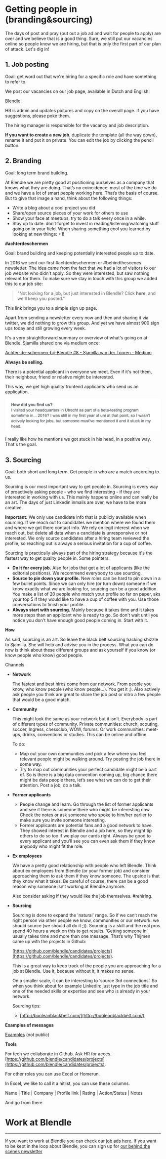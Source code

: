 # Getting people in (branding&sourcing)

The days of post and pray (put out a job ad and wait for people to apply) are over and we believe that is a good thing. Sure, we still put our vacancies online so people know we are hiring, but that is only the first part of our plan of attack. Let's dig in!

## 1. Job posting

Goal: get word out that we're hiring for a specific role and have something to refer to.

We post our vacancies on our job page, available in Dutch and English:

[Blendle](https://blendle.homerun.co/)

HR is admin and updates pictures and copy on the overall page. If you have suggestions, please poke them. 

The hiring manager is responsible for the vacancy and job description.

**If you want to create a new job**, duplicate the template (all the way down), rename it and put it on private. You can edit the job by clicking the pencil button.

## 2. Branding

Goal: long term brand building.

At Blendle we are pretty good at positioning ourselves as a company that knows what they are doing. That’s no coincidence: most of the time we do and we have a lot of smart people working here. That’s the basis of course. But to give that image a hand, think about the following things:

- Write a blog about a cool project you did
- Share/open source pieces of your work for others to use
- Show your face at meetups, try to do a talk every once in a while.
- Stay up to date: don’t forget to invest in reading/listening/watching stuff going on in your field. When sharing something cool you learned by looking at new things: +1!

**#achterdeschermen**

Goal: brand building and keeping potentially interested people up to date.

In 2016 we sent our first #achterdeschermen or #behindthescenes newsletter. The idea came from the fact that we had a lot of visitors to our job website who didn't apply. So they were interested, but saw nothing relevant for them. To make sure we stay in touch with this group we added this to our job site:

> "Not looking for a job, but just interested in Blendle? Click **here**, and we'll keep you posted."
> 

This link brings you to a simple sign up page. 

Apart from sending a newsletter every now and then and sharing it via twitter, we did nothing to grow this group. And yet we have almost 900 sign ups today and still growing every week. 

It's a very straightforward summary or overview of what's going on at Blendle. Sjamilla shared one via medium once: 

[Achter-de-schermen-bij-Blendle #8 - Sjamilla van der Tooren - Medium](https://medium.com/@sjamillavdtooren/achter-de-schermen-bij-blendle-8-2cb3cc134d50)

**Always be selling.** 

There is a potential applicant in everyone we meet. Even if it's not them, their neighbour, friend or relative might be interested. 

This way, we get high quality frontend applicants who send us an application.

![Getting%20people%20in%20(branding&sourcing)%20cb69632333c34d67b44ce73a047eb503/Schermafbeelding2018-07-09om06.43.15.png](Getting%20people%20in%20(branding&sourcing)%20cb69632333c34d67b44ce73a047eb503/Schermafbeelding2018-07-09om06.43.15.png)

I really like how he mentions we got stuck in his head, in a positive way. That's the goal.

## 3. Sourcing

Goal: both short and long term. Get people in who are a match according to us. 

Sourcing is our most important way to get people in. Sourcing is every way of proactively asking people - who we find interesting - if they are interested in working with us. This mainly happens online and can really be an art. The days of just Linkedin inmails are over, we have to be more creative.

**Important:** We only use candidate info that is publicly available when sourcing. If we reach out to candidates we mention where we found them and where we got there contact info. We rely on legit interest when we reach out, but delete all data when a candidate is unresponsive or not interested. We only source candidates after a hiring team reviewed the profile, so reaching out is always a serious invitation for a cup of coffee.

Sourcing is practically always part of the hiring strategy because it's the fastest way to get quality people in. Some pointers:

- **Do it for every job.** Also for jobs that get a lot of applicants (like the editorial positions). We recommend everybody to use sourcing.
- **Source to pin down your profile.** New roles can be hard to pin down in a few bullet points. Since we can only hire (or turn down) someone if we know exactly what we are looking for, sourcing can be a good addition. You make a list of 20 people who match your profile so far on paper, aks your top 5 if they would like to have a cup of coffee with you. Use those conversations to finish your profile.
- **Always start with sourcing.** Mainly because it takes time and it takes more steps than an applicant who is ready to go. So don't wait until you notice you don't have enough good people coming in. Start with it.

**How**

As said, sourcing is an art. So leave the black belt sourcing hacking shizzle to Sjamilla. She will help and advise you in the process. What you can do now is think about these different groups and ask yourself if you know (or know people who know) good people.

Channels

- **Network**
    
    The fastest and best hires come from our network. From people you know, who know people (who know people…). You get it ;). Also actively ask people you think are great to share the job post or intro a few people that would be a good match.
    
- **Community**
    
    This might look the same as your network but it isn’t. Everybody is part of different types of community. Private communities: church, scouting, soccer, Ingress, chessclub, WOW, forums. Or work communities: meet-ups, drinks, conventions or studies. This can be online and offline.
    
    To do:
    
    - Map out your own communities and pick a few where you feel relevant people might be walking around. Try posting the job there in some way.
    - Try to map out communities your perfect candidate might be a part of. So is there is a big data convention coming up, big chance there might be data people there, let’s see what we can do to get their attention. Post a job, do a talk.
- **Former applicants**
    - People change and learn. Go through the list of former applicants and see if there is someone there who might be interesting now. Check the notes or ask someone who spoke to him/her earlier to make sure you invite someone interesting.
    - Former applicants are potential fans and a good network to have. They showed interest in Blendle and a job here, so they might tip others to do so too if we play our cards right. Always be good to every applicant and you’ll see you can even ask them if they know anybody who might fit the role.
- **Ex employees**
    
    We have a pretty good relationship with people who left Blendle. Think about ex employees from Blendle (or your former job) and consider approaching them to ask them if they know someone. The upside is that they know what it takes. Be careful of course, there can be a good reason why someone isn’t working at Blendle anymore.
    
    Also consider asking if they would like the job themselves. #rehiring.
    
- **Sourcing**
    
    Sourcing is done to expand the 'natural' range. So if we can’t reach the right person via other people we know, communities or our network: we should source (we should all do it ;)). Sourcing is a skill and the real pros spend 40 hours a week on this to get results. ‘Getting someone in’ usually takes time and more than one message. That’s why Thijmen came up with the projects in Github: 
    
    [https://github.com/blendle/candidates/projects](https://github.com/blendle/candidates/projects).
    
    This is a great way to keep track of the people you are approaching for a job at Blendle. Use it, because without it, it makes no sense.
    
    On a smaller scale, it can be interesting to ‘source 3rd connections’. So when you think about for example Linkedin: just type in the job title and one of the needed skills or expertise and see who is already in your network.
    
    Sourcing tips:
    
    - [http://booleanblackbelt.com/](http://booleanblackbelt.com/)
    

**Examples of messages**

[Examples](https://www.notion.so/17846899d46d467daea10b62ccf564ff?pvs=21) (not public)

**Tools**

For tech we collaborate in Github. Ask HR for acces. [https://github.com/blendle/candidates/projects](https://github.com/blendle/candidates/projects).

For other roles you can use Excel or Homerun. 

In Excel, we like to call it a hitlist, you can use these columns.

Name | Title | Company | Profile link | Rating | Action/Status | Notes

And go from there.

# Work at Blendle

---

If you want to work at Blendle you can check our [job ads here](https://blendle.homerun.co/). If you want to be kept in the loop about Blendle, you can sign up for [our behind the scenes newsletter](https://blendle.homerun.co/yes-keep-me-posted/tr/apply?token=8092d4128c306003d97dd3821bad06f2)